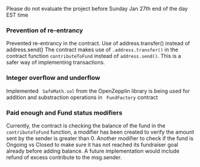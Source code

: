 Please do not evaluate the project before Sunday Jan 27th end of the day EST time


### Prevention of re-entrancy
Prevented re-entrancy in the contract. Use of address.transfer() instead of address.send()
The contract makes use of ```.address.transfer()``` in the contract function ```contributeToFund``` instead of ```address.send()```. This is a safer way of implementing transactions.

### Integer overflow and underflow
Implemented ``` SafeMath.sol```  from the OpenZepplin library is being used for addition and substraction operations  in ``` FundFactory``` contract

### Paid enough and Fund status modifiers
Currently, the contract is checking the balance of the fund in the ```contributeToFund``` function, a modifier has been created to verify the amount sent by the sender is greater than 0. 
Another modifier to check if the fund is Ongoing vs Closed to make sure it has not reached its fundraiser goal already before adding balance.
A future implementation would include refund of excess contribute to the msg.sender.
